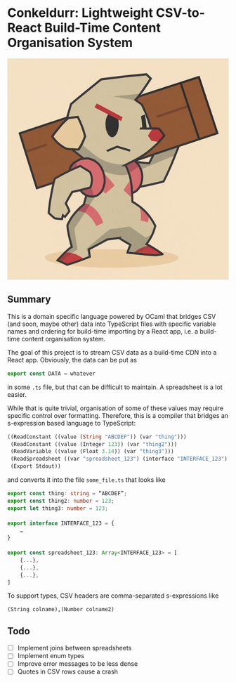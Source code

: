 # Conkeldurr: Lightweight CSV-to-React Build-Time Content Organisation System

![Conkeldurr](logo.png)

## Summary
This is a domain specific language powered by OCaml that bridges CSV (and soon, maybe other) data into TypeScript files with specific variable names and ordering for build-time importing by a React app, i.e. a build-time content organisation system.

The goal of this project is to stream CSV data as a build-time CDN into a React app. Obviously, the data can be put as
```ts
export const DATA = whatever
```
in some `.ts` file, but that can be difficult to maintain. A spreadsheet is a lot easier.

While that is quite trivial, organisation of some of these values may require specific control over formatting. Therefore, this is a compiler that bridges an s-expression based language to TypeScript:
```ocaml
((ReadConstant ((value (String "ABCDEF")) (var "thing")))
 (ReadConstant ((value (Integer 123)) (var "thing2")))
 (ReadVariable ((value (Float 3.14)) (var "thing3")))
 (ReadSpreadsheet ((var "spreadsheet_123") (interface "INTERFACE_123") (path "./hello")))
 (Export Stdout))
```
and converts it into the file `some_file.ts` that looks like
```ts
export const thing: string = “ABCDEF”;
export const thing2: number = 123;
export let thing3: number = 123;

export interface INTERFACE_123 = {
	…
}

export const spreadsheet_123: Array<INTERFACE_123> = [
	{...},
	{...},
	{...},
]
```
To support types, CSV headers are comma-separated s-expressions like
```
(String colname),(Number colname2)
```

## Todo
- [ ] Implement joins between spreadsheets
- [ ] Implement enum types
- [ ] Improve error messages to be less dense
- [ ] Quotes in CSV rows cause a crash
